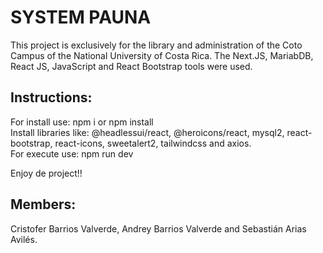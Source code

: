 # SYSTEM PAUNA
This project is exclusively for the library and administration of the Coto Campus of the National University of Costa Rica.
The Next.JS, MariabDB, React JS, JavaScript and React Bootstrap tools were used.

## Instructions:
For install use: npm i or npm install  <br />
Install libraries like: @headlessui/react, @heroicons/react, mysql2, react-bootstrap, react-icons, sweetalert2, tailwindcss and axios. <br />
For execute use: npm run dev 

Enjoy de project!!

## Members:
Cristofer Barrios Valverde, Andrey Barrios Valverde and Sebastián Arias Avilés.
